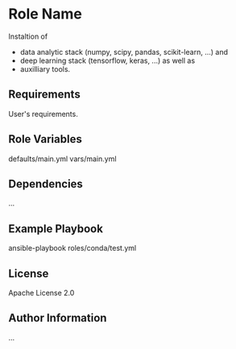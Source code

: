 Role Name
=========

Instaltion of 
- data analytic stack (numpy, scipy, pandas, scikit-learn, ...) and 
- deep learning stack (tensorflow, keras, ...) as well as 
- auxilliary tools.

Requirements
------------

User's requirements.

Role Variables
--------------

defaults/main.yml 
vars/main.yml

Dependencies
------------

...

Example Playbook
----------------

ansible-playbook roles/conda/test.yml

License
-------

Apache License 2.0

Author Information
------------------

...
